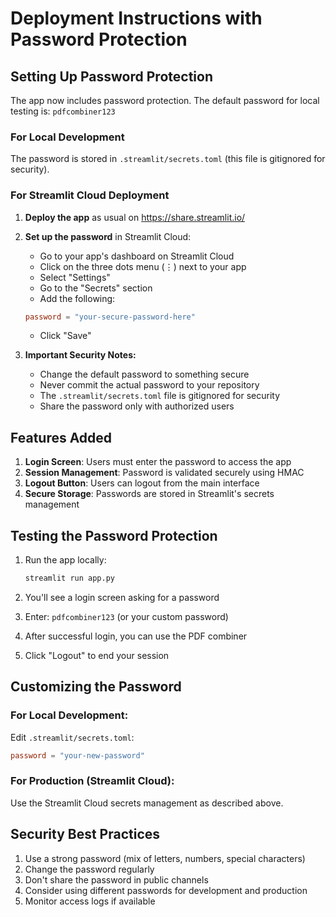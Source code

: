 # Deployment Instructions with Password Protection

## Setting Up Password Protection

The app now includes password protection. The default password for local testing is: `pdfcombiner123`

### For Local Development
The password is stored in `.streamlit/secrets.toml` (this file is gitignored for security).

### For Streamlit Cloud Deployment

1. **Deploy the app** as usual on https://share.streamlit.io/

2. **Set up the password** in Streamlit Cloud:
   - Go to your app's dashboard on Streamlit Cloud
   - Click on the three dots menu (⋮) next to your app
   - Select "Settings"
   - Go to the "Secrets" section
   - Add the following:
   ```toml
   password = "your-secure-password-here"
   ```
   - Click "Save"

3. **Important Security Notes:**
   - Change the default password to something secure
   - Never commit the actual password to your repository
   - The `.streamlit/secrets.toml` file is gitignored for security
   - Share the password only with authorized users

## Features Added

1. **Login Screen**: Users must enter the password to access the app
2. **Session Management**: Password is validated securely using HMAC
3. **Logout Button**: Users can logout from the main interface
4. **Secure Storage**: Passwords are stored in Streamlit's secrets management

## Testing the Password Protection

1. Run the app locally:
   ```bash
   streamlit run app.py
   ```

2. You'll see a login screen asking for a password

3. Enter: `pdfcombiner123` (or your custom password)

4. After successful login, you can use the PDF combiner

5. Click "Logout" to end your session

## Customizing the Password

### For Local Development:
Edit `.streamlit/secrets.toml`:
```toml
password = "your-new-password"
```

### For Production (Streamlit Cloud):
Use the Streamlit Cloud secrets management as described above.

## Security Best Practices

1. Use a strong password (mix of letters, numbers, special characters)
2. Change the password regularly
3. Don't share the password in public channels
4. Consider using different passwords for development and production
5. Monitor access logs if available